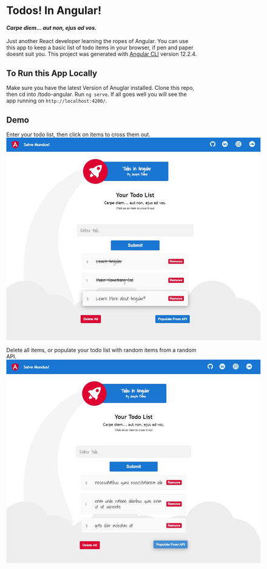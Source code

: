 # Todos! In Angular!
#### <i>Carpe diem... aut non, ejus ad vos.</i>

Just another React developer learning the ropes of Angular. You can use this app to keep a basic list of todo items in your browser, if pen and paper doesnt suit you. This project was generated with [Angular CLI](https://github.com/angular/angular-cli) version 12.2.4.

## To Run this App Locally

Make sure you have the latest Version of Anuglar installed. Clone this repo, then cd into /todo-angular. Run `ng serve`. If all goes well you will see the app running on `http://localhost:4200/`.

## Demo
Enter your todo list, then click on items to cross them out.
<img src="src/assets/demo-1.png" style="width= auto; max-width:670px;"></img> 

Delete all items, or populate your todo list with random items from a random API.
<img src="src/assets/demo-2.png" style="width= auto; max-width:670px;"></img>

